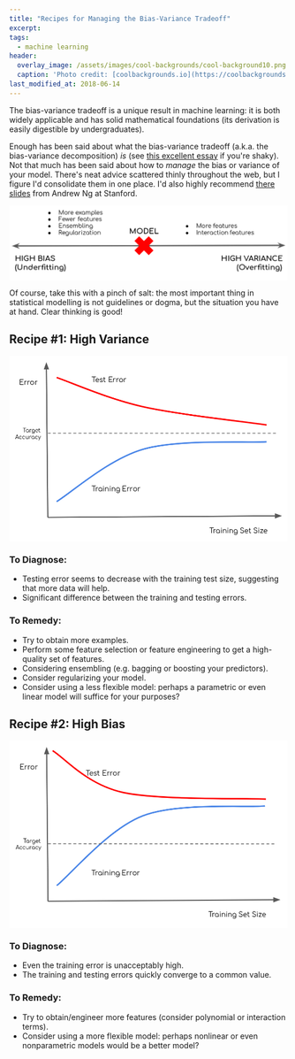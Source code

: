 ```yaml
---
title: "Recipes for Managing the Bias-Variance Tradeoff"
excerpt:
tags:
  - machine learning
header:
  overlay_image: /assets/images/cool-backgrounds/cool-background10.png
  caption: 'Photo credit: [coolbackgrounds.io](https://coolbackgrounds.io/)'
last_modified_at: 2018-06-14
---
```


The bias-variance tradeoff is a unique result in machine learning: it is both
widely applicable and has solid mathematical foundations (its derivation is
easily digestible by undergraduates).

Enough has been said about what the bias-variance tradeoff (a.k.a. the
bias-variance decomposition) _is_ (see
[this excellent essay](http://scott.fortmann-roe.com/docs/BiasVariance.html) if
you're shaky). Not that much has been said about how to _manage_ the bias or
variance of your model. There's neat advice scattered thinly throughout the web,
but I figure I'd consolidate them in one place. I'd also highly recommend [there
slides](http://cs229.stanford.edu/materials/ML-advice.pdf) from Andrew Ng at
Stanford.

<img align="middle" src="https://raw.githubusercontent.com/eigenfoo/eigenfoo.xyz/master/assets/images/bias-variance.png">

Of course, take this with a pinch of salt: the most important thing in
statistical modelling is not guidelines or dogma, but the situation you have at
hand. Clear thinking is good!

## Recipe #1: High Variance

<img align="middle" src="https://raw.githubusercontent.com/eigenfoo/eigenfoo.xyz/master/assets/images/high-variance.png">

### To Diagnose:
- Testing error seems to decrease with the training test size, suggesting that
  more data will help.
- Significant difference between the training and testing errors.

### To Remedy:
- Try to obtain more examples.
- Perform some feature selection or feature engineering to get a high-quality
  set of features.
- Considering ensembling (e.g. bagging or boosting your predictors).
- Consider regularizing your model.
- Consider using a less flexible model: perhaps a parametric or even linear
  model will suffice for your purposes?

## Recipe #2: High Bias

<img align="middle" src="https://raw.githubusercontent.com/eigenfoo/eigenfoo.xyz/master/assets/images/high-bias.png">

### To Diagnose:
- Even the training error is unacceptably high.
- The training and testing errors quickly converge to a common value.

### To Remedy:
- Try to obtain/engineer more features (consider polynomial or interaction terms).
- Consider using a more flexible model: perhaps nonlinear or even nonparametric
  models would be a better model?
